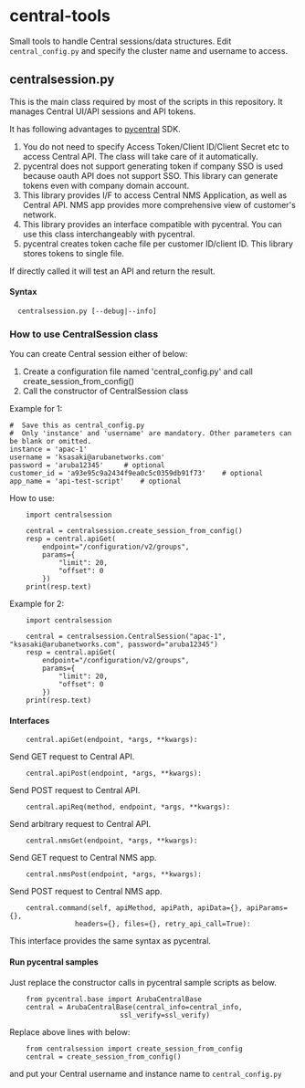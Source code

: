 # central-tools

Small tools to handle Central sessions/data structures.
Edit `central_config.py` and specify the cluster name and username to access.


## centralsession.py

This is the main class required by most of the scripts in this repository.
It manages Central UI/API sessions and API tokens.

It has following advantages to [pycentral](https://github.com/aruba/pycentral) SDK.

1. You do not need to specify Access Token/Client ID/Client Secret etc to access Central API.
   The class will take care of it automatically.
2. pycentral does not support generating token if company SSO is used because oauth API does not support SSO.
   This library can generate tokens even with company domain account. 
3. This library provides I/F to access Central NMS Application, as well as Central API.
   NMS app provides more comprehensive view of customer's network.
4. This library provides an interface compatible with pycentral. You can use this class interchangeably with pycentral.
5. pycentral creates token cache file per customer ID/client ID. This library stores tokens to single file.

If directly called it will test an API and return the result.

#### Syntax
```
  centralsession.py [--debug|--info]
```

### How to use CentralSession class
You can create Central session either of below:

1. Create a configuration file named 'central_config.py' and call create_session_from_config()
2. Call the constructor of CentralSession class

Example for 1:
```
#  Save this as central_config.py
#  Only 'instance' and 'username' are mandatory. Other parameters can be blank or omitted.
instance = 'apac-1'
username = 'ksasaki@arubanetworks.com'
password = 'aruba12345'     # optional
customer_id = 'a93e95c9a2434f9ea0c5c0359db91f73'    # optional
app_name = 'api-test-script'    # optional
```
How to use:
```
    import centralsession

    central = centralsession.create_session_from_config()
    resp = central.apiGet(
        endpoint="/configuration/v2/groups",
        params={
            "limit": 20,
            "offset": 0
        })
    print(resp.text)
```

Example for 2:
```
    import centralsession

    central = centralsession.CentralSession("apac-1", "ksasaki@arubanetworks.com", password="aruba12345")
    resp = central.apiGet(
        endpoint="/configuration/v2/groups",
        params={
            "limit": 20,
            "offset": 0
        })
    print(resp.text)
```

#### Interfaces
```
    central.apiGet(endpoint, *args, **kwargs):
```
Send GET request to Central API.

```
    central.apiPost(endpoint, *args, **kwargs):
```
Send POST request to Central API.

```
    central.apiReq(method, endpoint, *args, **kwargs):
```
Send arbitrary request to Central API.

```
    central.nmsGet(endpoint, *args, **kwargs):
```
Send GET request to Central NMS app.

```
    central.nmsPost(endpoint, *args, **kwargs):
```
Send POST request to Central NMS app.

```
    central.command(self, apiMethod, apiPath, apiData={}, apiParams={},
                headers={}, files={}, retry_api_call=True):
```
This interface provides the same syntax as pycentral.

#### Run pycentral samples
Just replace the constructor calls in pycentral sample scripts as below.

```
    from pycentral.base import ArubaCentralBase
    central = ArubaCentralBase(central_info=central_info,
                           ssl_verify=ssl_verify)
```
Replace above lines with below:
```
    from centralsession import create_session_from_config 
    central = create_session_from_config()

```
and put your Central username and instance name to `central_config.py`
